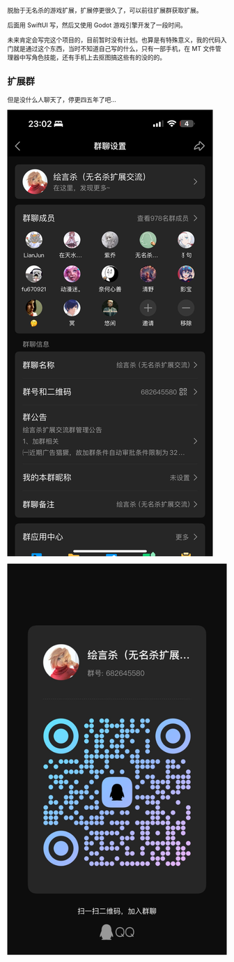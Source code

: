脱胎于无名杀的游戏扩展，扩展停更很久了，可以前往扩展群获取扩展。

后面用 SwiftUI 写，然后又使用 Godot 游戏引擎开发了一段时间。

未来肯定会写完这个项目的，目前暂时没有计划。也算是有特殊意义，我的代码入门就是通过这个东西，当时不知道自己写的什么，只有一部手机，在 MT 文件管理器中写角色技能，还有手机上去抠图搞这些有的没的的。

## 扩展群

但是没什么人聊天了，停更四五年了吧...

![扩展群](./md/media/6.png
)

![扩展群](./md/media/1.jpg)